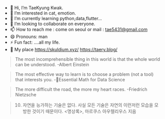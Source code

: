 - 👋 Hi, I’m TaeKyung Kwak.
- 👀 I’m interested in cat, emotion.
- 🌱 I’m currently learning python,data,flutter...
- 💞️ I’m looking to collaborate on everyone.
- 📫 How to reach me : come on seoul or mail : tae5431@gmail.com
- 😄 Pronouns: man
- ⚡ Fun fact: ....all my life.
- 🐧 My place https://skuldium.xyz/ https://taery.blog/
> The most incomprehensible thing in this world is that the whole world can be understood. -Albert Einstein

> The most effective way to learn is to choose a problem (not a tool) that interests you. -📖Essential Math for Data Science

> The more difficult the road, the more my heart races. -Friedrich Nietzsche

> 10. 자연을 능가하는 기술은 없다. 사실 모든 기술은 자연의 이런저런 모습을 모방한 것이기 때문이다.
<명상록>, 마르쿠스 아우렐리우스 지음
<!---
TaeKyungg2/TaeKyungg2 is a ✨ special ✨ repository because its `README.md` (this file) appears on your GitHub profile.
You can click the Preview link to take a look at your changes.
--->
